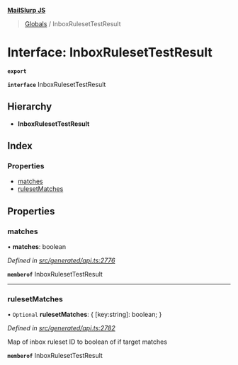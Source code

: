 **[MailSlurp JS](../README.md)**

> [Globals](../README.md) / InboxRulesetTestResult

# Interface: InboxRulesetTestResult

**`export`** 

**`interface`** InboxRulesetTestResult

## Hierarchy

* **InboxRulesetTestResult**

## Index

### Properties

* [matches](inboxrulesettestresult.md#matches)
* [rulesetMatches](inboxrulesettestresult.md#rulesetmatches)

## Properties

### matches

•  **matches**: boolean

*Defined in [src/generated/api.ts:2776](https://github.com/mailslurp/mailslurp-client/blob/eace919/src/generated/api.ts#L2776)*

**`memberof`** InboxRulesetTestResult

___

### rulesetMatches

• `Optional` **rulesetMatches**: { [key:string]: boolean;  }

*Defined in [src/generated/api.ts:2782](https://github.com/mailslurp/mailslurp-client/blob/eace919/src/generated/api.ts#L2782)*

Map of inbox ruleset ID to boolean of if target matches

**`memberof`** InboxRulesetTestResult
